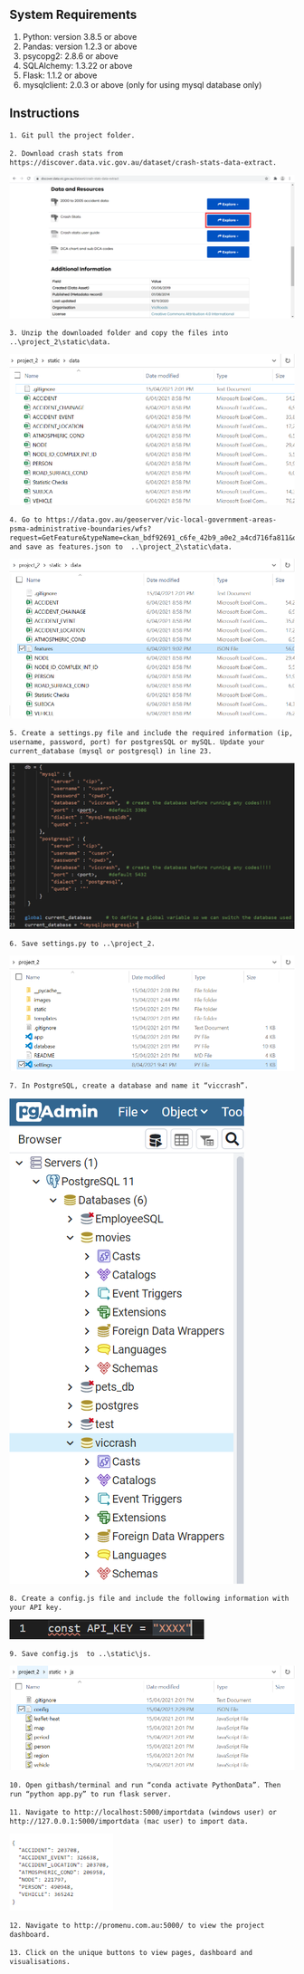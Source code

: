 ## System Requirements
1) Python: version 3.8.5 or above 
2) Pandas: version 1.2.3 or above 
3) psycopg2: 2.8.6 or above 
4) SQLAlchemy: 1.3.22 or above 
5) Flask: 1.1.2 or above 
6) mysqlclient: 2.0.3 or above (only for using mysql database only)


## Instructions  
    1. Git pull the project folder. 

    2. Download crash stats from https://discover.data.vic.gov.au/dataset/crash-stats-data-extract.

![Alt text](images/data.png?raw=true "data")

    3. Unzip the downloaded folder and copy the files into ..\project_2\static\data.

![Alt text](images/downloaded.PNG?raw=true "downloaded")

    4. Go to https://data.gov.au/geoserver/vic-local-government-areas-psma-administrative-boundaries/wfs?request=GetFeature&typeName=ckan_bdf92691_c6fe_42b9_a0e2_a4cd716fa811&outputFormat=json and save as features.json to  ..\project_2\static\data.

![Alt text](images/features.PNG?raw=true "features")

    5. Create a settings.py file and include the required information (ip, username, password, port) for postgresSQL or mySQL. Update your current_database (mysql or postgresql) in line 23. 

![Alt text](images/settings.PNG?raw=true "settings")

    6. Save settings.py to ..\project_2.

![Alt text](images/settings2.png?raw=true "settings")

    7. In PostgreSQL, create a database and name it “viccrash”. 

![Alt text](images/postgresql.png?raw=true "postgresql")

    8. Create a config.js file and include the following information with your API key.

![Alt text](images/config.png?raw=true "config")

    9. Save config.js  to ..\static\js.

![Alt text](images/config2.png?raw=true "config2")

    10. Open gitbash/terminal and run “conda activate PythonData”. Then run “python app.py” to run flask server. 

    11. Navigate to http://localhost:5000/importdata (windows user) or http://127.0.0.1:5000/importdata (mac user) to import data. 

![Alt text](images/importdata.png?raw=true "importdata")

    12. Navigate to http://promenu.com.au:5000/ to view the project dashboard. 

    13. Click on the unique buttons to view pages, dashboard and visualisations.
